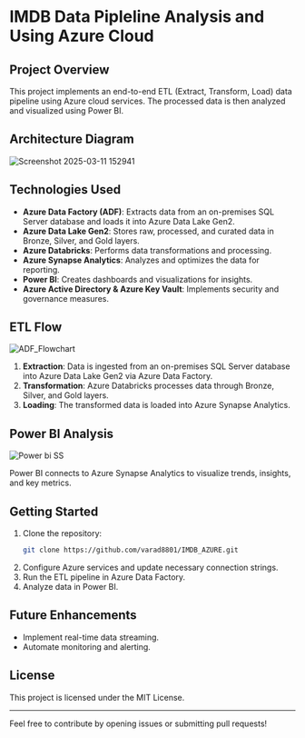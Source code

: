 # IMDB Data Pipleline Analysis and Using Azure Cloud

## Project Overview

This project implements an end-to-end ETL (Extract, Transform, Load) data pipeline using Azure cloud services. The processed data is then analyzed and visualized using Power BI.

## Architecture Diagram

![Screenshot 2025-03-11 152941](https://github.com/user-attachments/assets/ab423e89-4504-4ab4-83d9-c00351899110)


## Technologies Used

- **Azure Data Factory (ADF)**: Extracts data from an on-premises SQL Server database and loads it into Azure Data Lake Gen2.
- **Azure Data Lake Gen2**: Stores raw, processed, and curated data in Bronze, Silver, and Gold layers.
- **Azure Databricks**: Performs data transformations and processing.
- **Azure Synapse Analytics**: Analyzes and optimizes the data for reporting.
- **Power BI**: Creates dashboards and visualizations for insights.
- **Azure Active Directory & Azure Key Vault**: Implements security and governance measures.

## ETL Flow

![ADF_Flowchart](https://github.com/user-attachments/assets/d24cf20a-93ea-4daa-8503-4b25e00f5ac8)


1. **Extraction**: Data is ingested from an on-premises SQL Server database into Azure Data Lake Gen2 via Azure Data Factory.
2. **Transformation**: Azure Databricks processes data through Bronze, Silver, and Gold layers.
3. **Loading**: The transformed data is loaded into Azure Synapse Analytics.

## Power BI Analysis

![Power bi SS](https://github.com/user-attachments/assets/df389477-b6a3-44e8-b9f6-1e621d905ca4)


Power BI connects to Azure Synapse Analytics to visualize trends, insights, and key metrics.

## Getting Started

1. Clone the repository:
   ```sh
   git clone https://github.com/varad8801/IMDB_AZURE.git
   ```
2. Configure Azure services and update necessary connection strings.
3. Run the ETL pipeline in Azure Data Factory.
4. Analyze data in Power BI.

## Future Enhancements

- Implement real-time data streaming.
- Automate monitoring and alerting.

## License

This project is licensed under the MIT License.

---

Feel free to contribute by opening issues or submitting pull requests!


